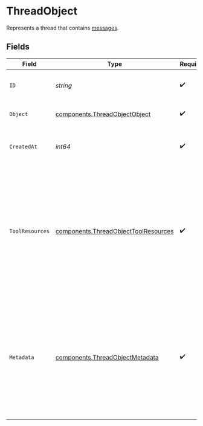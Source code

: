 # ThreadObject

Represents a thread that contains [messages](/docs/api-reference/messages).


## Fields

| Field                                                                                                                                                                                                                                                                        | Type                                                                                                                                                                                                                                                                         | Required                                                                                                                                                                                                                                                                     | Description                                                                                                                                                                                                                                                                  |
| ---------------------------------------------------------------------------------------------------------------------------------------------------------------------------------------------------------------------------------------------------------------------------- | ---------------------------------------------------------------------------------------------------------------------------------------------------------------------------------------------------------------------------------------------------------------------------- | ---------------------------------------------------------------------------------------------------------------------------------------------------------------------------------------------------------------------------------------------------------------------------- | ---------------------------------------------------------------------------------------------------------------------------------------------------------------------------------------------------------------------------------------------------------------------------- |
| `ID`                                                                                                                                                                                                                                                                         | *string*                                                                                                                                                                                                                                                                     | :heavy_check_mark:                                                                                                                                                                                                                                                           | The identifier, which can be referenced in API endpoints.                                                                                                                                                                                                                    |
| `Object`                                                                                                                                                                                                                                                                     | [components.ThreadObjectObject](../../models/components/threadobjectobject.md)                                                                                                                                                                                               | :heavy_check_mark:                                                                                                                                                                                                                                                           | The object type, which is always `thread`.                                                                                                                                                                                                                                   |
| `CreatedAt`                                                                                                                                                                                                                                                                  | *int64*                                                                                                                                                                                                                                                                      | :heavy_check_mark:                                                                                                                                                                                                                                                           | The Unix timestamp (in seconds) for when the thread was created.                                                                                                                                                                                                             |
| `ToolResources`                                                                                                                                                                                                                                                              | [components.ThreadObjectToolResources](../../models/components/threadobjecttoolresources.md)                                                                                                                                                                                 | :heavy_check_mark:                                                                                                                                                                                                                                                           | A set of resources that are made available to the assistant's tools in this thread. The resources are specific to the type of tool. For example, the `code_interpreter` tool requires a list of file IDs, while the `file_search` tool requires a list of vector store IDs.<br/> |
| `Metadata`                                                                                                                                                                                                                                                                   | [components.ThreadObjectMetadata](../../models/components/threadobjectmetadata.md)                                                                                                                                                                                           | :heavy_check_mark:                                                                                                                                                                                                                                                           | Set of 16 key-value pairs that can be attached to an object. This can be useful for storing additional information about the object in a structured format. Keys can be a maximum of 64 characters long and values can be a maximum of 512 characters long.<br/>             |
